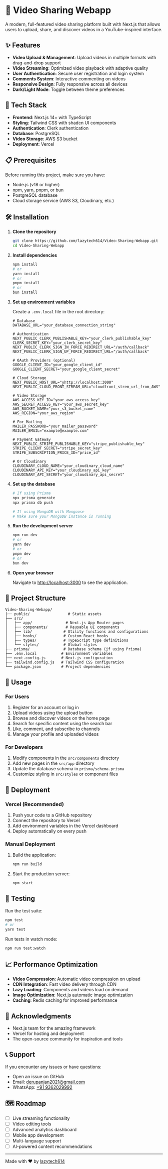 # 🎥 Video Sharing Webapp

A modern, full-featured video sharing platform built with Next.js that allows users to upload, share, and discover videos in a YouTube-inspired interface.

## ✨ Features

- **Video Upload & Management**: Upload videos in multiple formats with drag-and-drop support
- **Video Streaming**: Optimized video playback with adaptive quality
- **User Authentication**: Secure user registration and login system
- **Comments System**: Interactive commenting on videos
- **Responsive Design**: Fully responsive across all devices
- **Dark/Light Mode**: Toggle between theme preferences

## 🚀 Tech Stack

- **Frontend**: Next.js 14+ with TypeScript
- **Styling**: Tailwind CSS with shadcn UI components
- **Authentication**: Clerk authentication
- **Database**: PostgreSQL
- **Video Storage**: AWS S3 bucket
- **Deployment**: Vercel 

## 📋 Prerequisites

Before running this project, make sure you have:

- Node.js (v18 or higher)
- npm, yarn, pnpm, or bun
- PostgreSQL database
- Cloud storage service (AWS S3, Cloudinary, etc.)

## 🛠️ Installation

1. **Clone the repository**
   ```bash
   git clone https://github.com/lazytech614/Video-Sharing-Webapp.git
   cd Video-Sharing-Webapp
   ```

2. **Install dependencies**
   ```bash
   npm install
   # or
   yarn install
   # or
   pnpm install
   # or
   bun install
   ```

3. **Set up environment variables**
   
   Create a `.env.local` file in the root directory:
   ```env
   # Database
   DATABASE_URL="your_database_connection_string"
   
   # Authentication
   NEXT_PUBLIC_CLERK_PUBLISHABLE_KEY="your_clerk_publishable_key"
   CLERK_SECRET_KEY="your_clerk_secret_key"
   NEXT_PUBLIC_CLERK_SIGN_IN_FORCE_REDIRECT_URL="/auth/callback"
   NEXT_PUBLIC_CLERK_SIGN_UP_FORCE_REDIRECT_URL="/auth/callback"

   # OAuth Providers (optional)
   GOOGLE_CLIENT_ID="your_google_client_id"
   GOOGLE_CLIENT_SECRET="your_google_client_secret"

   # Cloud Storage
   NEXT_PUBLIC_HOST_URL="yhttp://localhost:3000"
   NEXT_PUBLIC_CLOUD_FRONT_STREAM_URL="cloudfront_strem_url_from_AWS"
   
   # Video Storage
   AWS_ACCESS_KEY_ID="your_aws_access_key"
   AWS_SECRET_ACCESS_KEY="your_aws_secret_key"
   AWS_BUCKET_NAME="your_s3_bucket_name"
   AWS_REGION="your_aws_region"

   # For Mailing
   MAILER_PASSWORD="your_mailer_password"
   MAILER_EMAIL="example@example.com"

   # Payment Gateway
   NEXT_PUBLIC_STRIPE_PUBLISHABLE_KEY="stripe_publishable_key"
   STRIPE_CLIENT_SECRET="stripe_secret_key"
   STRIPE_SUBSCRIPTION_PRICE_ID="price_id"
   
   # Or Cloudinary
   CLOUDINARY_CLOUD_NAME="your_cloudinary_cloud_name"
   CLOUDINARY_API_KEY="your_cloudinary_api_key"
   CLOUDINARY_API_SECRET="your_cloudinary_api_secret"
   ```

4. **Set up the database**
   ```bash
   # If using Prisma
   npx prisma generate
   npx prisma db push
   
   # If using MongoDB with Mongoose
   # Make sure your MongoDB instance is running
   ```

5. **Run the development server**
   ```bash
   npm run dev
   # or
   yarn dev
   # or
   pnpm dev
   # or
   bun dev
   ```

6. **Open your browser**
   
   Navigate to [http://localhost:3000](http://localhost:3000) to see the application.

## 📁 Project Structure

```
Video-Sharing-Webapp/
├── public/                 # Static assets
├── src/
│   ├── app/               # Next.js App Router pages
│   ├── components/        # Reusable UI components
│   ├── lib/              # Utility functions and configurations
│   ├── hooks/            # Custom React hooks
│   ├── types/            # TypeScript type definitions
│   └── styles/           # Global styles
├── prisma/               # Database schema (if using Prisma)
├── .env.local           # Environment variables
├── next.config.js       # Next.js configuration
├── tailwind.config.js   # Tailwind CSS configuration
└── package.json         # Project dependencies
```

## 🎯 Usage

### For Users
1. Register for an account or log in
2. Upload videos using the upload button
3. Browse and discover videos on the home page
4. Search for specific content using the search bar
5. Like, comment, and subscribe to channels
6. Manage your profile and uploaded videos

### For Developers
1. Modify components in the `src/components` directory
2. Add new pages in the `src/app` directory
3. Update the database schema in `prisma/schema.prisma`
4. Customize styling in `src/styles` or component files

## 🚀 Deployment

### Vercel (Recommended)
1. Push your code to a GitHub repository
2. Connect the repository to Vercel
3. Add environment variables in the Vercel dashboard
4. Deploy automatically on every push

### Manual Deployment
1. Build the application:
   ```bash
   npm run build
   ```
2. Start the production server:
   ```bash
   npm start
   ```

## 🧪 Testing

Run the test suite:
```bash
npm test
# or
yarn test
```

Run tests in watch mode:
```bash
npm run test:watch
```

## 📈 Performance Optimization

- **Video Compression**: Automatic video compression on upload
- **CDN Integration**: Fast video delivery through CDN
- **Lazy Loading**: Components and videos load on demand
- **Image Optimization**: Next.js automatic image optimization
- **Caching**: Redis caching for improved performance

## 🙏 Acknowledgments

- Next.js team for the amazing framework
- Vercel for hosting and deployment
- The open-source community for inspiration and tools

## 📞 Support

If you encounter any issues or have questions:

- Open an issue on GitHub
- Email: [derupanjan2021@gmail.com](mailto:derupanjan2021@gmail.com)
- WhatsApp: [+91 9362029992](https://wa.me/919362029992)

## 🗺️ Roadmap

- [ ] Live streaming functionality
- [ ] Video editing tools
- [ ] Advanced analytics dashboard
- [ ] Mobile app development
- [ ] Multi-language support
- [ ] AI-powered content recommendations

---

Made with ❤️ by [lazytech614](https://github.com/lazytech614)